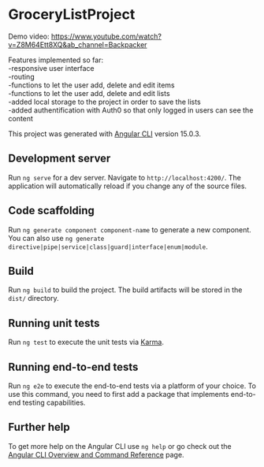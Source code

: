 # GroceryListProject

Demo video: https://www.youtube.com/watch?v=Z8M64Ett8XQ&ab_channel=Backpacker

Features implemented so far: <br>
-responsive user interface <br>
-routing <br>
-functions to let the user add, delete and edit items <br>
-functions to let the user add, delete and edit lists <br>
-added local storage to the project in order to save the lists <br>
-added authentification with Auth0 so that only logged in users can see the content 

This project was generated with [Angular CLI](https://github.com/angular/angular-cli) version 15.0.3.

## Development server

Run `ng serve` for a dev server. Navigate to `http://localhost:4200/`. The application will automatically reload if you change any of the source files.

## Code scaffolding

Run `ng generate component component-name` to generate a new component. You can also use `ng generate directive|pipe|service|class|guard|interface|enum|module`.

## Build

Run `ng build` to build the project. The build artifacts will be stored in the `dist/` directory.

## Running unit tests

Run `ng test` to execute the unit tests via [Karma](https://karma-runner.github.io).

## Running end-to-end tests

Run `ng e2e` to execute the end-to-end tests via a platform of your choice. To use this command, you need to first add a package that implements end-to-end testing capabilities.

## Further help

To get more help on the Angular CLI use `ng help` or go check out the [Angular CLI Overview and Command Reference](https://angular.io/cli) page.
